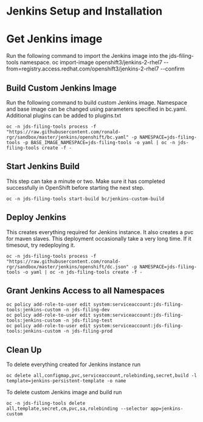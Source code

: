 # Jenkins Setup and Installation 

# Get Jenkins image 
Run the following command to import the Jenkins image into the jds-filing-tools namespace.
oc import-image openshift3/jenkins-2-rhel7 --from=registry.access.redhat.com/openshift3/jenkins-2-rhel7 --confirm

## Build Custom Jenkins Image
Run the following command to build custom Jenkins image.  Namespace and base image can be changed using parameters specified in bc.yaml.  Additional plugins can be added to plugins.txt
```
oc -n jds-filing-tools process -f "https://raw.githubusercontent.com/ronald-rgr/sandbox/master/jenkins/openshift/bc.yaml" -p NAMESPACE=jds-filing-tools -p BASE_IMAGE_NAMESPACE=jds-filing-tools -o yaml | oc -n jds-filing-tools create -f -
```

## Start Jenkins Build
This step can take a minute or two.  Make sure it has completed successfully in OpenShift before starting the next step.
```
oc -n jds-filing-tools start-build bc/jenkins-custom-build
```

## Deploy Jenkins
This creates everything required for Jenkins instance.  It also creates a pvc for maven slaves. 
This deployment occasionally take a very long time. If it timesout, try redeploying it.
```
oc -n jds-filing-tools process -f "https://raw.githubusercontent.com/ronald-rgr/sandbox/master/jenkins/openshift/dc.json" -p NAMESPACE=jds-filing-tools -o yaml | oc -n jds-filing-tools create -f -
```

## Grant Jenkins Access to all Namespaces
```
oc policy add-role-to-user edit system:serviceaccount:jds-filing-tools:jenkins-custom -n jds-filing-dev
oc policy add-role-to-user edit system:serviceaccount:jds-filing-tools:jenkins-custom -n jds-filing-test
oc policy add-role-to-user edit system:serviceaccount:jds-filing-tools:jenkins-custom -n jds-filing-prod
```

## Clean Up
To delete everything created for Jenkins instance run
```
oc delete all,configmap,pvc,serviceaccount,rolebinding,secret,build -l template=jenkins-persistent-template -o name
```
To delete custom Jenkins image and build run
```
oc -n jds-filing-tools delete all,template,secret,cm,pvc,sa,rolebinding --selector app=jenkins-custom
```

